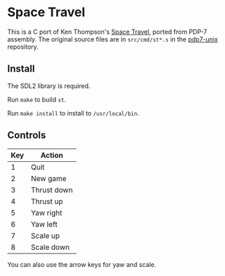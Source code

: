 # Space Travel

This is a C port of Ken Thompson's
[Space Travel](https://en.wikipedia.org/wiki/Space_Travel_\(video_game\)),
ported from PDP-7 assembly. The original source files are in `src/cmd/st*.s`
in the [pdp7-unix](https://github.com/DoctorWkt/pdp7-unix) repository.

## Install

The SDL2 library is required.

Run `make` to build `st`.

Run `make install` to install to `/usr/local/bin`.

## Controls

| Key | Action       |
|-----|--------------|
| 1   | Quit         |
| 2   | New game     |
| 3   | Thrust down  |
| 4   | Thrust up    |
| 5   | Yaw right    |
| 6   | Yaw left     |
| 7   | Scale up     |
| 8   | Scale down   |

You can also use the arrow keys for yaw and scale.
